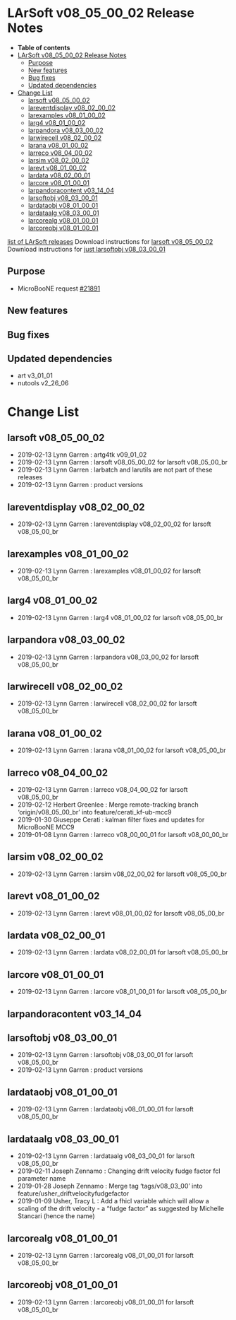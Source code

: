 LArSoft v08_05_00_02 Release Notes
=============================================================================

-   **Table of contents**
-   [LArSoft v08_05_00_02 Release Notes](#LArSoft-v08_05_00_02-Release-Notes)
    -   [Purpose](#Purpose)
    -   [New features](#New-features)
    -   [Bug fixes](#Bug-fixes)
    -   [Updated dependencies](#Updated-dependencies)
-   [Change List](#Change-List)
    -   [larsoft v08_05_00_02](#larsoft-v08_05_00_02)
    -   [lareventdisplay v08_02_00_02](#lareventdisplay-v08_02_00_02)
    -   [larexamples v08_01_00_02](#larexamples-v08_01_00_02)
    -   [larg4 v08_01_00_02](#larg4-v08_01_00_02)
    -   [larpandora v08_03_00_02](#larpandora-v08_03_00_02)
    -   [larwirecell v08_02_00_02](#larwirecell-v08_02_00_02)
    -   [larana v08_01_00_02](#larana-v08_01_00_02)
    -   [larreco v08_04_00_02](#larreco-v08_04_00_02)
    -   [larsim v08_02_00_02](#larsim-v08_02_00_02)
    -   [larevt v08_01_00_02](#larevt-v08_01_00_02)
    -   [lardata v08_02_00_01](#lardata-v08_02_00_01)
    -   [larcore v08_01_00_01](#larcore-v08_01_00_01)
    -   [larpandoracontent v03_14_04](#larpandoracontent-v03_14_04)
    -   [larsoftobj v08_03_00_01](#larsoftobj-v08_03_00_01)
    -   [lardataobj v08_01_00_01](#lardataobj-v08_01_00_01)
    -   [lardataalg v08_03_00_01](#lardataalg-v08_03_00_01)
    -   [larcorealg v08_01_00_01](#larcorealg-v08_01_00_01)
    -   [larcoreobj v08_01_00_01](#larcoreobj-v08_01_00_01)

[list of LArSoft releases](LArSoft_release_list)
Download instructions for [larsoft v08_05_00_02](http://scisoft.fnal.gov/scisoft/bundles/larsoft/v08_05_00_02/larsoft-v08_05_00_02.html)
Download instructions for [just larsoftobj v08_03_00_01](http://scisoft.fnal.gov/scisoft/bundles/larsoftobj/v08_03_00_01/larsoftobj-v08_03_00_01.html)

Purpose
--------------------

-   MicroBooNE request [\#21891](/redmine/issues/21891 "Support: Request patch release larsoft v08_05_00_02 (Closed)")

New features
------------------------------

Bug fixes
------------------------

Updated dependencies
----------------------------------------------

-   art v3_01_01
-   nutools v2_26_06

Change List
============================

larsoft v08_05_00_02
-------------------------------------------------

-   2019-02-13 Lynn Garren : artg4tk v09_01_02
-   2019-02-13 Lynn Garren : larsoft v08_05_00_02 for larsoft v08_05_00_br
-   2019-02-13 Lynn Garren : larbatch and larutils are not part of these releases
-   2019-02-13 Lynn Garren : product versions

lareventdisplay v08_02_00_02
-----------------------------------------------------------------

-   2019-02-13 Lynn Garren : lareventdisplay v08_02_00_02 for larsoft v08_05_00_br

larexamples v08_01_00_02
---------------------------------------------------------

-   2019-02-13 Lynn Garren : larexamples v08_01_00_02 for larsoft v08_05_00_br

larg4 v08_01_00_02
---------------------------------------------

-   2019-02-13 Lynn Garren : larg4 v08_01_00_02 for larsoft v08_05_00_br

larpandora v08_03_00_02
-------------------------------------------------------

-   2019-02-13 Lynn Garren : larpandora v08_03_00_02 for larsoft v08_05_00_br

larwirecell v08_02_00_02
---------------------------------------------------------

-   2019-02-13 Lynn Garren : larwirecell v08_02_00_02 for larsoft v08_05_00_br

larana v08_01_00_02
-----------------------------------------------

-   2019-02-13 Lynn Garren : larana v08_01_00_02 for larsoft v08_05_00_br

larreco v08_04_00_02
-------------------------------------------------

-   2019-02-13 Lynn Garren : larreco v08_04_00_02 for larsoft v08_05_00_br
-   2019-02-12 Herbert Greenlee : Merge remote-tracking branch ‘origin/v08_05_00_br’ into feature/cerati_kf-ub-mcc9
-   2019-01-30 Giuseppe Cerati : kalman filter fixes and updates for MicroBooNE MCC9
-   2019-01-08 Lynn Garren : larreco v08_00_00_01 for larsoft v08_00_00_br

larsim v08_02_00_02
-----------------------------------------------

-   2019-02-13 Lynn Garren : larsim v08_02_00_02 for larsoft v08_05_00_br

larevt v08_01_00_02
-----------------------------------------------

-   2019-02-13 Lynn Garren : larevt v08_01_00_02 for larsoft v08_05_00_br

lardata v08_02_00_01
-------------------------------------------------

-   2019-02-13 Lynn Garren : lardata v08_02_00_01 for larsoft v08_05_00_br

larcore v08_01_00_01
-------------------------------------------------

-   2019-02-13 Lynn Garren : larcore v08_01_00_01 for larsoft v08_05_00_br

larpandoracontent v03_14_04
--------------------------------------------------------------

larsoftobj v08_03_00_01
-------------------------------------------------------

-   2019-02-13 Lynn Garren : larsoftobj v08_03_00_01 for larsoft v08_05_00_br
-   2019-02-13 Lynn Garren : product versions

lardataobj v08_01_00_01
-------------------------------------------------------

-   2019-02-13 Lynn Garren : lardataobj v08_01_00_01 for larsoft v08_05_00_br

lardataalg v08_03_00_01
-------------------------------------------------------

-   2019-02-13 Lynn Garren : lardataalg v08_03_00_01 for larsoft v08_05_00_br
-   2019-02-11 Joseph Zennamo : Changing drift velocity fudge factor fcl parameter name
-   2019-01-28 Joseph Zennamo : Merge tag ‘tags/v08_03_00’ into feature/usher_driftvelocityfudgefactor
-   2019-01-09 Usher, Tracy L : Add a fhicl variable which will allow a scaling of the drift velocity - a “fudge factor” as suggested by Michelle Stancari (hence the name)

larcorealg v08_01_00_01
-------------------------------------------------------

-   2019-02-13 Lynn Garren : larcorealg v08_01_00_01 for larsoft v08_05_00_br

larcoreobj v08_01_00_01
-------------------------------------------------------

-   2019-02-13 Lynn Garren : larcoreobj v08_01_00_01 for larsoft v08_05_00_br
